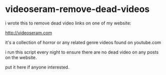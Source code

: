 videoseram-remove-dead-videos
=============================

i wrote this to remove dead video links on one of my website:

http://videoseram.com

it's a collection of horror or any related genre videos found on youtube.com

i run this script every night to ensure there are no dead video on any posts on the website. 

put it here if anyone interested. 